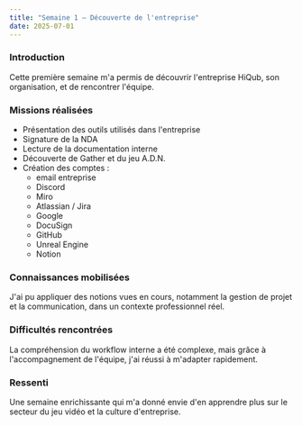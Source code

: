 ```yaml
---
title: "Semaine 1 – Découverte de l'entreprise"
date: 2025-07-01
---
```


### Introduction
Cette première semaine m'a permis de découvrir l'entreprise HiQub, son organisation, et de rencontrer l'équipe.

### Missions réalisées
- Présentation des outils utilisés dans l'entreprise
- Signature de la NDA
- Lecture de la documentation interne
- Découverte de Gather et du jeu A.D.N.
- Création des comptes :
	- email entreprise
	- Discord
	- Miro
	- Atlassian / Jira
	- Google
	- DocuSign
	- GitHub
	- Unreal Engine
	- Notion

### Connaissances mobilisées
J'ai pu appliquer des notions vues en cours, notamment la gestion de projet et la communication, dans un contexte professionnel réel.

### Difficultés rencontrées
La compréhension du workflow interne a été complexe, mais grâce à l'accompagnement de l'équipe, j'ai réussi à m'adapter rapidement.

### Ressenti
Une semaine enrichissante qui m'a donné envie d'en apprendre plus sur le secteur du jeu vidéo et la culture d'entreprise.